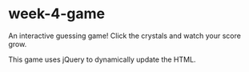 # week-4-game
An interactive guessing game! Click the crystals and watch your score grow. 

This game uses jQuery to dynamically update the HTML.
